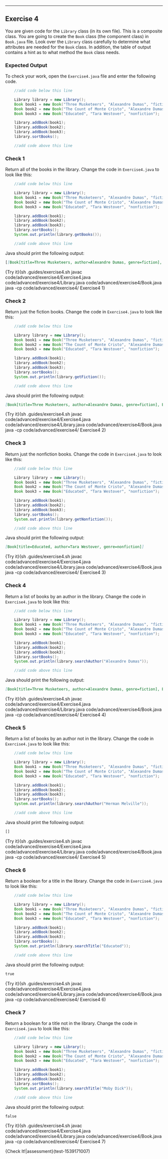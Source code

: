 ----------

## Exercise 4

You are given code for the `Library` class (in its own file). This is a composite class. You are going to create the `Book` class (the component class) in `Book.java` file. Look over the `Library` class carefully to determine what attributes are needed for the `Book` class. In addition, the table of output contains a hint as to what method the `Book` class needs.

### Expected Output
To check your work, open the `Exercise4.java` file and enter the following code.

```java
    //add code below this line

    Library library = new Library();
    Book book1 = new Book("Three Musketeers", "Alexandre Dumas", "fiction");
    Book book2 = new Book("The Count of Monte Cristo", "Alexandre Dumas", "fiction");
    Book book3 = new Book("Educated", "Tara Westover", "nonfiction");

    library.addBook(book1);
    library.addBook(book2);
    library.addBook(book3);
    library.sortBooks();

    //add code above this line
```

### Check 1
Return all of the books in the library. Change the code in `Exercise4.java` to look like this:

```java
    //add code below this line

    Library library = new Library();
    Book book1 = new Book("Three Musketeers", "Alexandre Dumas", "fiction");
    Book book2 = new Book("The Count of Monte Cristo", "Alexandre Dumas", "fiction");
    Book book3 = new Book("Educated", "Tara Westover", "nonfiction");

    library.addBook(book1);
    library.addBook(book2);
    library.addBook(book3);
    library.sortBooks();
    System.out.println(library.getBooks());

    //add code above this line
```

Java should print the following output:

```markdown
[[Book[title=Three Musketeers, author=Alexandre Dumas, genre=fiction], Book[title=The Count of Monte Cristo, author=Alexandre Dumas, genre=fiction], Book[title=Educated, author=Tara Westover, genre=nonfiction]]
```

{Try it}(sh .guides/exercise4.sh javac code/advanced/exercise4/Exercise4.java code/advanced/exercise4/Library.java code/advanced/exercise4/Book.java java -cp code/advanced/exercise4/ Exercise4 1)

### Check 2
Return just the fiction books. Change the code in `Exercise4.java` to look like this:

```java
    //add code below this line

    Library library = new Library();
    Book book1 = new Book("Three Musketeers", "Alexandre Dumas", "fiction");
    Book book2 = new Book("The Count of Monte Cristo", "Alexandre Dumas", "fiction");
    Book book3 = new Book("Educated", "Tara Westover", "nonfiction");

    library.addBook(book1);
    library.addBook(book2);
    library.addBook(book3);
    library.sortBooks();
    System.out.println(library.getFiction());

    //add code above this line
```

Java should print the following output:

```markdown
[Book[title=Three Musketeers, author=Alexandre Dumas, genre=fiction], Book[title=The Count of Monte Cristo, author=Alexandre Dumas, genre=fiction]]
```

{Try it}(sh .guides/exercise4.sh javac code/advanced/exercise4/Exercise4.java code/advanced/exercise4/Library.java code/advanced/exercise4/Book.java java -cp code/advanced/exercise4/ Exercise4 2)

### Check 3
Return just the nonfiction books. Change the code in `Exercise4.java` to look like this:

```java
    //add code below this line

    Library library = new Library();
    Book book1 = new Book("Three Musketeers", "Alexandre Dumas", "fiction");
    Book book2 = new Book("The Count of Monte Cristo", "Alexandre Dumas", "fiction");
    Book book3 = new Book("Educated", "Tara Westover", "nonfiction");

    library.addBook(book1);
    library.addBook(book2);
    library.addBook(book3);
    library.sortBooks();
    System.out.println(library.getNonfiction());

    //add code above this line
```

Java should print the following output:

```markdown
[Book[title=Educated, author=Tara Westover, genre=nonfiction]]
```

{Try it}(sh .guides/exercise4.sh javac code/advanced/exercise4/Exercise4.java code/advanced/exercise4/Library.java code/advanced/exercise4/Book.java java -cp code/advanced/exercise4/ Exercise4 3)

### Check 4
Return a list of books by an author in the library. Change the code in `Exercise4.java` to look like this:

```java
    //add code below this line

    Library library = new Library();
    Book book1 = new Book("Three Musketeers", "Alexandre Dumas", "fiction");
    Book book2 = new Book("The Count of Monte Cristo", "Alexandre Dumas", "fiction");
    Book book3 = new Book("Educated", "Tara Westover", "nonfiction");

    library.addBook(book1);
    library.addBook(book2);
    library.addBook(book3);
    library.sortBooks();
    System.out.println(library.searchAuthor("Alexandre Dumas"));

    //add code above this line
```

Java should print the following output:

```markdown
[Book[title=Three Musketeers, author=Alexandre Dumas, genre=fiction], Book[title=The Count of Monte Cristo, author=Alexandre Dumas, genre=fiction]]
```

{Try it}(sh .guides/exercise4.sh javac code/advanced/exercise4/Exercise4.java code/advanced/exercise4/Library.java code/advanced/exercise4/Book.java java -cp code/advanced/exercise4/ Exercise4 4)

### Check 5
Return a list of books by an author not in the library. Change the code in `Exercise4.java` to look like this:

```java
    //add code below this line

    Library library = new Library();
    Book book1 = new Book("Three Musketeers", "Alexandre Dumas", "fiction");
    Book book2 = new Book("The Count of Monte Cristo", "Alexandre Dumas", "fiction");
    Book book3 = new Book("Educated", "Tara Westover", "nonfiction");

    library.addBook(book1);
    library.addBook(book2);
    library.addBook(book3);
    library.sortBooks();
    System.out.println(library.searchAuthor("Herman Melville"));

    //add code above this line
```

Java should print the following output:

```markdown
[]
```

{Try it}(sh .guides/exercise4.sh javac code/advanced/exercise4/Exercise4.java code/advanced/exercise4/Library.java code/advanced/exercise4/Book.java java -cp code/advanced/exercise4/ Exercise4 5)

### Check 6
Return a boolean for a title in the library. Change the code in `Exercise4.java` to look like this:

```java
    //add code below this line

    Library library = new Library();
    Book book1 = new Book("Three Musketeers", "Alexandre Dumas", "fiction");
    Book book2 = new Book("The Count of Monte Cristo", "Alexandre Dumas", "fiction");
    Book book3 = new Book("Educated", "Tara Westover", "nonfiction");

    library.addBook(book1);
    library.addBook(book2);
    library.addBook(book3);
    library.sortBooks();
    System.out.println(library.searchTitle("Educated"));

    //add code above this line
```

Java should print the following output:

```markdown
true
```

{Try it}(sh .guides/exercise4.sh javac code/advanced/exercise4/Exercise4.java code/advanced/exercise4/Library.java code/advanced/exercise4/Book.java java -cp code/advanced/exercise4/ Exercise4 6)

### Check 7
Return a boolean for a title not in the library. Change the code in `Exercise4.java` to look like this:

```java
    //add code below this line

    Library library = new Library();
    Book book1 = new Book("Three Musketeers", "Alexandre Dumas", "fiction");
    Book book2 = new Book("The Count of Monte Cristo", "Alexandre Dumas", "fiction");
    Book book3 = new Book("Educated", "Tara Westover", "nonfiction");

    library.addBook(book1);
    library.addBook(book2);
    library.addBook(book3);
    library.sortBooks();
    System.out.println(library.searchTitle("Moby Dick"));

    //add code above this line
```

Java should print the following output:

```markdown
false
```

{Try it}(sh .guides/exercise4.sh javac code/advanced/exercise4/Exercise4.java code/advanced/exercise4/Library.java code/advanced/exercise4/Book.java java -cp code/advanced/exercise4/ Exercise4 7)

{Check It!|assessment}(test-1539171007)

